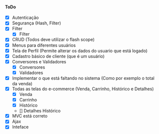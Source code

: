 #### ToDo
- [x] Autenticação
- [x] Segurança (Hash, Filter)
- [x] Filter
	- [x] Filter
- [x] CRUD (Todos deve utilizar o flash scope)
- [x] Menus para diferentes usuários
- [x] Tela de Perfil (Permite alterar os dados do usuario que está logado)
- [x] Cadastro básico de cliente (que é um usuário)
- [x] Conversores e Validadores
	- [x] Conversores
	- [x] Validadores 
- [x] Implementar o que está faltando no sistema (Como por exemplo o total da venda)
- [x] Todas as telas do e-commerce (Venda, Carrinho, Histórico e Detalhes)
	- [x] Venda
	- [x] Carrinho
	- [x] Histórico
	- [] Detalhes Histórico
- [x] MVC está correto
- [x] Ajax
- [x] Inteface
